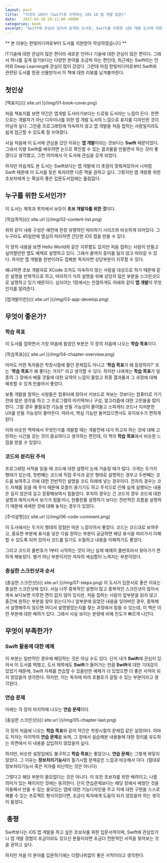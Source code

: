 ```yaml
---
layout: post
title:  "이것이 iOS다 (Swift로 시작하는 iOS 10 앱 개발 입문)"
date:   2017-03-10 19:11:00 +0900
categories: book
excerpt: "Swift에 관심이 있어서 읽게된 도서로, Swift를 이용한 iOS 개발 도서에 대한 리뷰이다."
---
```



** 본 리뷰는 한빛미디어로부터 도서를 지원받아 작성하였습니다 **


IT기술에 대한 관심이 많은 편이라 새로운 언어나 기술에 대한 관심이 많은 편이다.
그래서 하나를 깊게 알기보다는 다양한 분야를 조금씩 아는 편인데,
최근에는 Swift라는 언어와 Deep Learning에 관심이 많이 갔었다.
그런데 마침 한빛미디어로부터 Swift와 관련된 도서를 한권 선물받아서 이 책에 대한 리뷰를 남겨볼까한다.

## 첫인상

[책표지]({{ site.url }}/img/01-book-cover.png)

처음 책표지를 보면 약간은 앱개발 도서라기보다는 드로윙 도서라는 느낌이 든다.
한편으로는 개발자가 아닌 디자이너를 위한 앱 개발 도서의 느낌으로 표지를 디자인한 것이 아닐까 싶다.
그만큼 프로그래밍에 익숙하지 않고 앱 개발을 처음 접하는 사람일지라도 쉽게 접근할 수 있도록 잘 쓰여졌다.

사실 처음에 이 도서에 관심을 갔던 이유는 **앱 개발**이라는 것보다는 **Swift** 때문이었다.
그래서 이왕 Swift를 배우려면 눈으로 확인할 수 있는 결과물을 만들면서 하는 것이 좋겠다고 생각했고,
그런 의미에서 이 도서에 관심을 갖게 되었다.

하지만 아쉽게도 본 도서는 Swift보다는 앱 개발에 더 촛점이 맞춰져있어서 나처럼 Swift 때문에 이 도서를 찾은 독자라면 다른 책을 권하고 싶다.
그렇지만 앱 개랑릉 위한 초보자에게 는 확실히 좋은 입문도서임에는 틀림없다.

## 누구를 위한 도서인가?

이 도서는 제목과 목차에서 보듯이 **초보 개발자를 위한 것**이다.

[학습목차]({{ site.url }}/img/02-content-list.png)

위와 같이 내용 구성은 예전에 한창 유행하던 따라하기 시리즈와 비슷하게 되어있다.
그 누구라도 45일만에 열심히 따라하면 간단한 iOS 앱을 만들 수 있다.

각 장의 내용을 보면 Hello World와 같은 지루함도 있지만 처음 접하는 사람이 만들고 싶어할만한 앱도 예제로 설명하고 있다.
그래서 끝까지 흥미를 잃지 않고 따라갈 수 있다.
하지만 앱 개발을 한번이라도 접해본 독자라면 상당부분이 지루할 수 있다.

왜냐하면 초보 개발자로 XCode 조차도 익숙하지 않는 사람을 대상으로 하기 때문에 같은 설명을 반복적으로 하고,
따라하기 식의 설명을 위해 상당히 많은 부분을 스크린샷으로 설명하고 있기 때문이다.
심지어는 1장에서는 친절하게도 아래와 같이 **앱 개발**이 무엇인지를 알려준다.

[앱개발이란]({{ site.url }}/img/03-app-develop.png)

## 무엇이 좋은가?

### 학습 목표

이 도서를 접하면서 가장 마음에 들었던 부분은 각 장의 처음에 나오는 **학습 목표**이다.

[학습목표]({{ site.url }}/img/04-chapter-overview.png)

아마도 어떤 독자들은 학창시절에 풀던 문제집도 아니고 '**학습 목표**가 왜 등장하지?' 또는 '**학습 목표**가 왜 좋다는 거지?' 라고 생각할 수 있다.
하지만 나에게는 **학습 목표**가 일종의 그 장에서 배울 것들에 대한 요약의 느낌이 들었고 최종 결과물과 그 과정에 대해 예측할 수 있게 만들어서 좋았다.

보통 개발을 잘하는 사람들은 컴퓨터에 앉아서 키보드로 쳐보는 것보다는 컴퓨터로 가기 전에 많은 생각을 하고 그 프로그램의 아키텍처나 구성, 알고리즘에 대한 고민들을 많이 한다.
그럴 경우 불필요한 기능을 만들 가능성이 줄어들고 스파게티 코드나 지저분한 UX를 만들 가능성이 줄어든다.
따라서, 핵심 기능만 들어있으면서도 유지보수가 편하게 된다.

이와 비슷한 맥락에서 무엇인가를 개발할 때는 개발전에 내가 하고자 하는 것에 대해 고민하는 시간을 갖는 것이 중요하다고 생각하는 편인데,
이 책의 **학습 목표**에서 비슷한 느낌을 받을 수 있었다.

### 코드와 분리된 주석

프로그래밍 서적을 읽을 때 코드에 대한 설명이 눈에 거슬릴 때가 많다.
크게는 두가지 형태가 있는데, 첫번째는 코드에 직접 주석과 같은 형태로 설명하는 경우고 두번째는 코드를 보여주고 이에 대한 전반적인 설명을 코드 아래에 넣는 경우이다.
전자의 경우는 코드 자체를 읽을 때 주석 때문에 흐름이 끊기기도 하고 주석으로 인해 실제 실행되는 내용은 길지 않은데 길고 장황해보여서 힘들었다.
후자의 경우는 긴 코드의 경우 코드에 대한 설명과 매치시켜서 보기가 힘들거나, 한줄한줄 설명하기 보다는 전반적인 흐름을 설명하기 때문에 세세한 것에 대해 놓치는 경우가 있었다.

[주석설명]({{ site.url }}/img/06-code-comment.png)

이 도서에서는 두가지 형태의 장점만 따온 느낌이어서 좋았다.
코드는 코드대로 보여주고, 중요한 부분에 표식을 넣은 다음 원하는 부분이 궁금하면 해당 표식을 따라가서 이해할 수 있도록 되어 있어서 코드를 읽기도 수월하고 내용을 이해하기도 좋았다.

그리고 코드의 줄번호가 1부터 시작하는 것이 아닌 실제 예제의 줄번호라서 찾아가기 편하게 해놓았다.
별거 아닌 부분이지만 저자의 세심함이 느껴지는 부분이었다.

### 충실한 스크린샷과 순서

[충실한 스크린샷]({{ site.url }}/img/07-steps.png)
이 도서가 입문서로 좋은 이유는 충실한 스크린샷에 있다.
사실 너무 중복적인 설명이 많고 중복적인 스크린샷이 많아서 계속 보다보면 지루한 면이 없지 않아 있지만,
처음 접하는 사람이 앞부분을 읽지 않고 중간에 원하는 부분을 찾아 읽는다거나 앞부분에 읽었던 내용을 잊어버린 경우,
중복해서 설명해주지 않으면 어디서 설명했었는지를 찾는 과정에서 힘들 수 있는데, 이 책은 이런 부분에 대한 배려가 있다.
그래서 사실 보이는 분량에 비해 진도가 빠르게 나간다.


## 무엇이 부족한가?

### Swift 활용에 대한 예제

이 부분는 일반적인 경우에 해당하는 것은 아닐 수도 있다.
단지 내가 **Swift**에 관심이 있어서 이 도서를 택했고, 도서 제목에도 **Swift**가 들어가는 만큼 **Swift**에 대한 기대감이 있었기 때문에,
Swift 자체를 연습할 수 있을만한 예제가 더 있었으면 더 좋은 서적이 되지 않았을까 생각한다.
하지만, 이는 독자에 따라 호불호가 갈릴 수 있는 부분이라고 생각된다.

### 연습 문제

아래는 각 장의 마지막에 나오는 **연습 문제**이다.

[충실한 스크린샷]({{ site.url }}/img/05-chapter-last.png)

각 장의 처음에 나오는 **학습 목표**와 같이 약간은 학창시절의 문제집 같은 설정이다.
아마도 저자는 마지막의 **연습 문제**를 보며, 그 장에서 실습해본 내용들에 대한 정리를 유도하는 측면에서 이 내용을 삽입하지 않았을까 싶다.

하지만, 비슷한 설정임에도 불구하고 **학습 목표**는 좋았으나, **연습 문제**는 그렇게 와닿지 않았다.
그 이유는 **정보처리기능사**의 필기시험 문제같은 느낌과 비슷해서 이다.
(절대로 정보처리기능사 혹은 저자를 비난하는 것은 아니다)

그렇다고 해당 부분이 쓸모없다는 것은 아니다.
이 또한 초보자를 위한 배려이고, 나름 의미가 있는 페이지인 것에는 동의한다.
단지 연습문제보다는 해당 장에서 배웠던 것을 이용해서 만들 수 있는 쓸모있는 앱에 대한 기능디자인을 주고 이에 대한 구현을 스스로 해볼 수 있는 프로젝트 형식이었다면,
조금더 독자에게 도움이 되지 않았을까 하는 생각이 들었다.

##  총평

Swift보다는 iOS 앱 개발을 하고 싶은 초보자를 위한 입문서적이며,
Swift에 관심있거나 앱 개발 경험이 조금이라도 있으신 분들이라면 조금더 전문적인 서적을 찾아보는 것을 권하고 싶다.

하지만 처음 이 분야를 입문하기에는 더할나위없이 좋은 서적이라고 생각한다.

